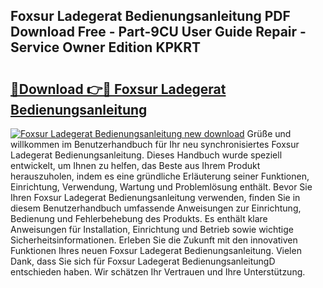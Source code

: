 ## Foxsur Ladegerat Bedienungsanleitung PDF Download Free - Part-9CU User Guide Repair - Service Owner Edition KPKRT

# <h2><a href="http://df1uh6m.blite.top/?on=Foxsur+Ladegerat+Bedienungsanleitung">🔗Download 👉🔴 Foxsur Ladegerat Bedienungsanleitung</a></h2>

[![Foxsur Ladegerat Bedienungsanleitung new download](https://i.imgur.com/lujVjoI.png)](http://df1uh6m.blite.top/?on=Foxsur+Ladegerat+Bedienungsanleitung)
Grüße und willkommen im Benutzerhandbuch für Ihr neu synchronisiertes Foxsur Ladegerat Bedienungsanleitung. Dieses Handbuch wurde speziell entwickelt, um Ihnen zu helfen, das Beste aus Ihrem Produkt herauszuholen, indem es eine gründliche Erläuterung seiner Funktionen, Einrichtung, Verwendung, Wartung und Problemlösung enthält. Bevor Sie Ihren Foxsur Ladegerat Bedienungsanleitung verwenden, finden Sie in diesem Benutzerhandbuch umfassende Anweisungen zur Einrichtung, Bedienung und Fehlerbehebung des Produkts. Es enthält klare Anweisungen für Installation, Einrichtung und Betrieb sowie wichtige Sicherheitsinformationen. Erleben Sie die Zukunft mit den innovativen Funktionen Ihres neuen Foxsur Ladegerat Bedienungsanleitung. Vielen Dank, dass Sie sich für Foxsur Ladegerat BedienungsanleitungD entschieden haben. Wir schätzen Ihr Vertrauen und Ihre Unterstützung.
